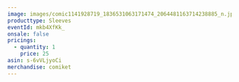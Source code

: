 ```yaml
---
image: images/comic1141928719_1836531063171474_2064481163714238885_n.jpg
producttype: Sleeves
eventId: mkb4XfKk_
onsale: false
pricings:
  - quantity: 1
    price: 25
asin: s-6vVLjyoCi
merchandise: comiket
---
```


